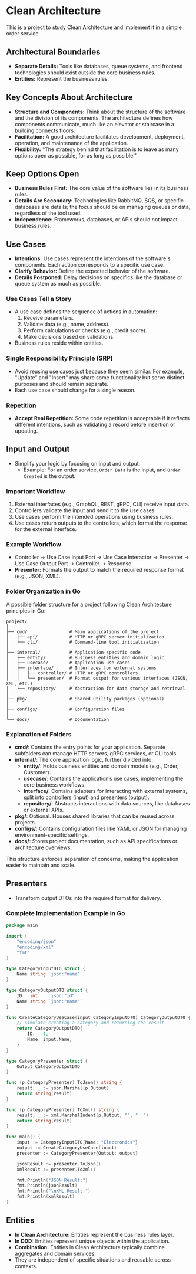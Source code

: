 # Clean Architecture

This is a project to study Clean Architecture and implement it in a simple order service.

## Architectural Boundaries

- **Separate Details:** Tools like databases, queue systems, and frontend technologies should exist outside the core business rules.
- **Entities:** Represent the business rules.

## Key Concepts About Architecture

- **Structure and Components:** Think about the structure of the software and the division of its components. The architecture defines how components communicate, much like an elevator or staircase in a building connects floors.
- **Facilitation:** A good architecture facilitates development, deployment, operation, and maintenance of the application.
- **Flexibility:** "The strategy behind that facilitation is to leave as many options open as possible, for as long as possible."

## Keep Options Open

- **Business Rules First:** The core value of the software lies in its business rules.
- **Details Are Secondary:** Technologies like RabbitMQ, SQS, or specific databases are details; the focus should be on managing queues or data, regardless of the tool used.
- **Independence:** Frameworks, databases, or APIs should not impact business rules.

## Use Cases

- **Intentions:** Use cases represent the intentions of the software's components. Each action corresponds to a specific use case.
- **Clarify Behavior:** Define the expected behavior of the software.
- **Details Postponed:** Delay decisions on specifics like the database or queue system as much as possible.

### Use Cases Tell a Story

- A use case defines the sequence of actions in automation:
  1. Receive parameters.
  2. Validate data (e.g., name, address).
  3. Perform calculations or checks (e.g., credit score).
  4. Make decisions based on validations.
- Business rules reside within entities.

### Single Responsibility Principle (SRP)

- Avoid reusing use cases just because they seem similar. For example, "Update" and "Insert" may share some functionality but serve distinct purposes and should remain separate.
- Each use case should change for a single reason.

### Repetition

- **Accept Real Repetition:** Some code repetition is acceptable if it reflects different intentions, such as validating a record before insertion or updating.

## Input and Output

- Simplify your logic by focusing on input and output.
  - Example: For an order service, `Order Data` is the input, and `Order Created` is the output.

### Important Workflow

1. External interfaces (e.g., GraphQL, REST, gRPC, CLI) receive input data.
2. Controllers validate the input and send it to the use cases.
3. Use cases perform the intended operations using business rules.
4. Use cases return outputs to the controllers, which format the response for the external interface.

### Example Workflow

- Controller -> Use Case Input Port -> Use Case Interactor -> Presenter -> Use Case Output Port -> Controller -> Response
- **Presenter:** Formats the output to match the required response format (e.g., JSON, XML).

### Folder Organization in Go

A possible folder structure for a project following Clean Architecture principles in Go:

```plaintext
project/
│
├── cmd/                # Main applications of the project
│   ├── api/            # HTTP or gRPC server initialization
│   └── cli/            # Command-line tool initialization
│
├── internal/           # Application-specific code
│   ├── entity/         # Business entities and domain logic
│   ├── usecase/        # Application use cases
│   ├── interface/      # Interfaces for external systems
│   │   ├── controller/ # HTTP or gRPC controllers
│   │   └── presenter/  # Format output for various interfaces (JSON, XML, etc.)
│   └── repository/     # Abstraction for data storage and retrieval
│
├── pkg/                # Shared utility packages (optional)
│
├── configs/            # Configuration files
│
└── docs/               # Documentation
```

### Explanation of Folders

- **cmd/**: Contains the entry points for your application. Separate subfolders can manage HTTP servers, gRPC services, or CLI tools.
- **internal/**: The core application logic, further divided into:
  - **entity/**: Holds business entities and domain models (e.g., Order, Customer).
  - **usecase/**: Contains the application’s use cases, implementing the core business workflows.
  - **interface/**: Contains adapters for interacting with external systems, split into controllers (input) and presenters (output).
  - **repository/**: Abstracts interactions with data sources, like databases or external APIs.
- **pkg/**: Optional. Houses shared libraries that can be reused across projects.
- **configs/**: Contains configuration files like YAML or JSON for managing environment-specific settings.
- **docs/**: Stores project documentation, such as API specifications or architecture overviews.

This structure enforces separation of concerns, making the application easier to maintain and scale.

## Presenters

- Transform output DTOs into the required format for delivery.

### Complete Implementation Example in Go

```go
package main

import (
	"encoding/json"
	"encoding/xml"
	"fmt"
)

type CategoryInputDTO struct {
	Name string `json:"name"`
}

type CategoryOutputDTO struct {
	ID   int    `json:"id"`
	Name string `json:"name"`
}

func CreateCategoryUseCase(input CategoryInputDTO) CategoryOutputDTO {
	// Simulate creating a category and returning the result
	return CategoryOutputDTO{
		ID:   1,
		Name: input.Name,
	}
}

type CategoryPresenter struct {
	Output CategoryOutputDTO
}

func (p CategoryPresenter) ToJson() string {
	result, _ := json.Marshal(p.Output)
	return string(result)
}

func (p CategoryPresenter) ToXml() string {
	result, _ := xml.MarshalIndent(p.Output, "", "  ")
	return string(result)
}

func main() {
	input := CategoryInputDTO{Name: "Electronics"}
	output := CreateCategoryUseCase(input)
	presenter := CategoryPresenter{Output: output}

	jsonResult := presenter.ToJson()
	xmlResult := presenter.ToXml()

	fmt.Println("JSON Result:")
	fmt.Println(jsonResult)
	fmt.Println("\nXML Result:")
	fmt.Println(xmlResult)
}
```

## Entities

- **In Clean Architecture:** Entities represent the business rules layer.
- **In DDD:** Entities represent unique objects within the application.
- **Combination:** Entities in Clean Architecture typically combine aggregates and domain services.
- They are independent of specific situations and reusable across contexts.
